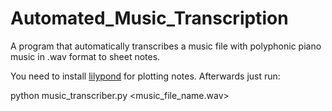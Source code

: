 Automated_Music_Transcription
=============================

A program that automatically transcribes a music file with polyphonic piano music in .wav format to sheet notes.

You need to install <a href=http://www.lilypond.org/>lilypond</a> for plotting notes.
Afterwards just run:

python music_transcriber.py <music_file_name.wav>



